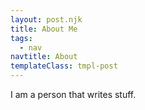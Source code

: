 ```yaml
---
layout: post.njk
title: About Me
tags:
  - nav
navtitle: About
templateClass: tmpl-post
---
```


I am a person that writes stuff.
